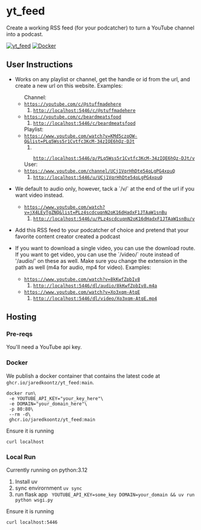 # yt_feed

Create a working RSS feed (for your podcatcher) to turn a YouTube channel into a podcast.

[![yt_feed](https://github.com/jaredkoontz/yt_feed/actions/workflows/python-app.yml/badge.svg)](https://github.com/jaredkoontz/yt_feed/actions/workflows/python-app.yml)
[![Docker](https://github.com/jaredkoontz/yt_feed/actions/workflows/docker-publish.yml/badge.svg)](https://github.com/jaredkoontz/yt_feed/actions/workflows/docker-publish.yml)

## User Instructions

<ul>
    <li>
        <p>Works on any playlist or channel, get the handle or id from the url, and create a new url on
            this website. Examples:</p>
        <ul>
            Channel:
            <li><code><a href="https://youtube.com/c/@stuffmadehere">https://youtube.com/c/@stuffmadehere</a></code>
                <ol>
                    <li><code><a href="http://localhost:5446/c/@stuffmadehere">http://localhost:5446/c/@stuffmadehere</a></code></li>
                </ol>
            </li>
            <li><code><a href="https://youtube.com/c/beardmeatsfood">https://youtube.com/c/beardmeatsfood</a></code>
                <ol>
                    <li><code><a href="http://localhost:5446/c/beardmeatsfood">http://localhost:5446/c/beardmeatsfood</a></code></li>
                </ol>
            </li>
            Playlist:
            <li><code><a href="https://www.youtube.com/watch?v=KMd5czoOW-Q&list=PLq5Wss5r1Cvtfc3KcM-34zIQE6hQz-DJt">https://www.youtube.com/watch?v=KMd5czoOW-Q&list=PLq5Wss5r1Cvtfc3KcM-34zIQE6hQz-DJt</a></code>
                <ol>
                    <li>
                        <code>
                            <a href="http://localhost:5446/p/PLq5Wss5r1Cvtfc3KcM-34zIQE6hQz-DJt/v">http://localhost:5446/p/PLq5Wss5r1Cvtfc3KcM-34zIQE6hQz-DJt/v</a></code>
                    </li>
                </ol>
            </li>
            User:
            <li><code><a href="https://www.youtube.com/channel/UCj1VqrHhDte54oLgPG4xpuQ">https://www.youtube.com/channel/UCj1VqrHhDte54oLgPG4xpuQ</a></code>
                <ol>
                    <li><code><a
                            href="http://localhost:5446/u/UCj1VqrHhDte54oLgPG4xpuQ">http://localhost:5446/u/UCj1VqrHhDte54oLgPG4xpuQ</a></code>
                    </li>
                </ol>
            </li>
        </ul>
    </li>
    <li>
        <p> We default to audio only, however, tack a `/v/` at the end of the url if you want
            video instead.</p>
        <ul>
            <li>
                <code><a href="https://www.youtube.com/watch?v=jX4LEyTgZNQ&list=PLz4scdcuqnN2oK16dHadxF1JTAaW1snBu">https://www.youtube.com/watch?v=jX4LEyTgZNQ&list=PLz4scdcuqnN2oK16dHadxF1JTAaW1snBu</a></code>
                <ol>
                    <li>
                        <code><a href="http://localhost:5446/p/PLz4scdcuqnN2oK16dHadxF1JTAaW1snBu/v">http://localhost:5446/u/PLz4scdcuqnN2oK16dHadxF1JTAaW1snBu/v</a></code>
                    </li>
                </ol>
            </li>
        </ul>
    </li>
    <li>
        <p>Add this RSS feed to your podcatcher of choice and pretend that your favorite content creator created a
            podcast</p>
    </li>
    <li>
        <p>If you want to download a single video, you can use the download route.
            If you want to get video, you can use the `/video/` route instead of '/audio/' on these as well. Make sure
            you change the extension in the path as well (m4a for audio, mp4 for video). Examples:</p>
        <ul>
            <li>
                <code><a
                        href="https://www.youtube.com/watch?v=8kKwfZpbIv8">https://www.youtube.com/watch?v=8kKwfZpbIv8</a></code>
                <ol>
                    <li><code><a href="http://localhost:5446/dl/audio/8kKwfZpbIv8.m4a">http://localhost:5446/dl/audio/8kKwfZpbIv8.m4a</a></code>
                    </li>
                </ol>
            </li>
            <li>
                <code><a
                        href="https://www.youtube.com/watch?v=Xo3xqm-AtqE">https://www.youtube.com/watch?v=Xo3xqm-AtqE</a></code>
                <ol>
                    <li><code><a href="http://localhost:5446/dl/video/Xo3xqm-AtqE.mp4">http://localhost:5446/dl/video/Xo3xqm-AtqE.mp4</a></code>
                    </li>
                </ol>
            </li>
        </ul>
    </li>
</ul>

## Hosting

### Pre-reqs

You'll need a YouTube api key.

### Docker

We publish a docker container that contains the latest code at `ghcr.io/jaredkoontz/yt_feed:main`.

```shell
docker run\
 -e YOUTUBE_API_KEY="your_key_here"\
 -e DOMAIN="your_domain_here"\
 -p 80:80\
 --rm -d\
 ghcr.io/jaredkoontz/yt_feed:main
```

Ensure it is running

`curl localhost`

### Local Run

Currently running on python:3.12

1. Install uv
2. sync envirornment
   `uv sync`
3. run flask app
   ` YOUTUBE_API_KEY=some_key DOMAIN=your_domain && uv run python wsgi.py`

Ensure it is running

`curl localhost:5446`
